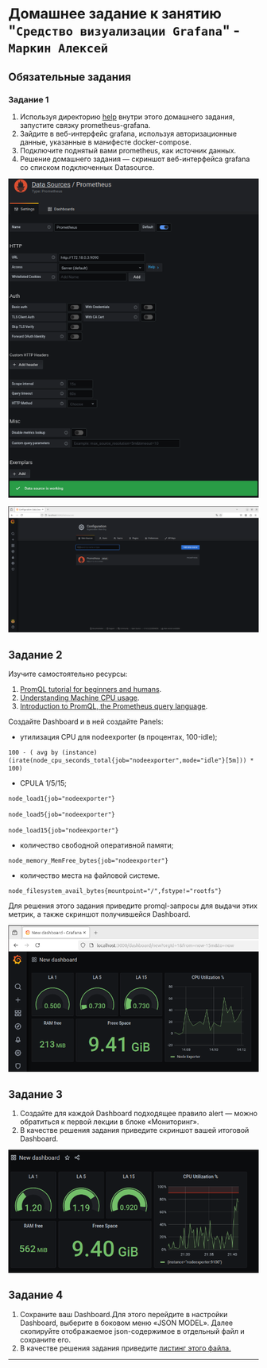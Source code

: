 # Домашнее задание к занятию "`Средство визуализации Grafana`" - `Маркин Алексей`

## Обязательные задания

### Задание 1

1. Используя директорию [help](./help) внутри этого домашнего задания, запустите связку prometheus-grafana.
1. Зайдите в веб-интерфейс grafana, используя авторизационные данные, указанные в манифесте docker-compose.
1. Подключите поднятый вами prometheus, как источник данных.
1. Решение домашнего задания — скриншот веб-интерфейса grafana со списком подключенных Datasource.

![1](https://github.com/Markin-AI/mon-02/blob/main/img/1-1.png)

![1](https://github.com/Markin-AI/mon-02/blob/main/img/1-2.png)

## Задание 2

Изучите самостоятельно ресурсы:

1. [PromQL tutorial for beginners and humans](https://valyala.medium.com/promql-tutorial-for-beginners-9ab455142085).
1. [Understanding Machine CPU usage](https://www.robustperception.io/understanding-machine-cpu-usage).
1. [Introduction to PromQL, the Prometheus query language](https://grafana.com/blog/2020/02/04/introduction-to-promql-the-prometheus-query-language/).

Создайте Dashboard и в ней создайте Panels:

- утилизация CPU для nodeexporter (в процентах, 100-idle);
```
100 - ( avg by (instance) (irate(node_cpu_seconds_total{job="nodeexporter",mode="idle"}[5m])) * 100)
```
- CPULA 1/5/15;
```
node_load1{job="nodeexporter"}

node_load5{job="nodeexporter"}

node_load15{job="nodeexporter"}
```
- количество свободной оперативной памяти;
```
node_memory_MemFree_bytes{job="nodeexporter"}
```
- количество места на файловой системе.
```
node_filesystem_avail_bytes{mountpoint="/",fstype!="rootfs"}
```

Для решения этого задания приведите promql-запросы для выдачи этих метрик, а также скриншот получившейся Dashboard.

![2](https://github.com/Markin-AI/mon-02/blob/main/img/2.png)

## Задание 3

1. Создайте для каждой Dashboard подходящее правило alert — можно обратиться к первой лекции в блоке «Мониторинг».
1. В качестве решения задания приведите скриншот вашей итоговой Dashboard.

![3](https://github.com/Markin-AI/mon-02/blob/main/img/3.png)

## Задание 4

1. Сохраните ваш Dashboard.Для этого перейдите в настройки Dashboard, выберите в боковом меню «JSON MODEL». Далее скопируйте отображаемое json-содержимое в отдельный файл и сохраните его.
1. В качестве решения задания приведите [листинг этого файла.](https://github.com/Markin-AI/mon-02/blob/main/Dashboard.json)

---